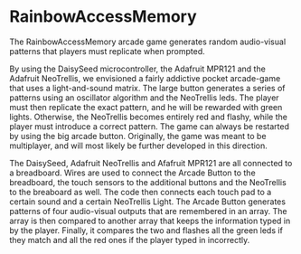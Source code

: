 # RainbowAccessMemory
The RainbowAccessMemory arcade game generates random audio-visual patterns that players must replicate when prompted.

By using the DaisySeed microcontroller, the Adafruit MPR121 and the Adafruit NeoTrellis, we envisioned a fairly addictive
pocket arcade-game that uses a light-and-sound matrix. The large button generates a series of patterns using an oscillator
algorithm and the NeoTrellis leds. The player must then replicate the exact pattern, and he will be rewarded with green 
lights. Otherwise, the NeoTrellis becomes entirely red and flashy, while the player must introduce a correct pattern. 
The game can always be restarted by using the big arcade button. Originally, the game was meant to be multiplayer, and will
most likely be further developed in this direction.

The DaisySeed, Adafruit NeoTrellis and Afafruit MPR121 are all connected to a breadboard. Wires are used to connect the 
Arcade Button to the breadboard, the touch sensors to the additional buttons and the NeoTrellis to the breaboard as well. 
The code then connects each touch pad to a certain sound and a certain NeoTrellis Light. The Arcade Button generates patterns
of four audio-visual outputs that are remembered in an array. The array is then compared to another array that keeps the 
information typed in by the player. Finally, it compares the two and flashes all the green leds if they match and all the red
ones if the player typed in incorrectly.
